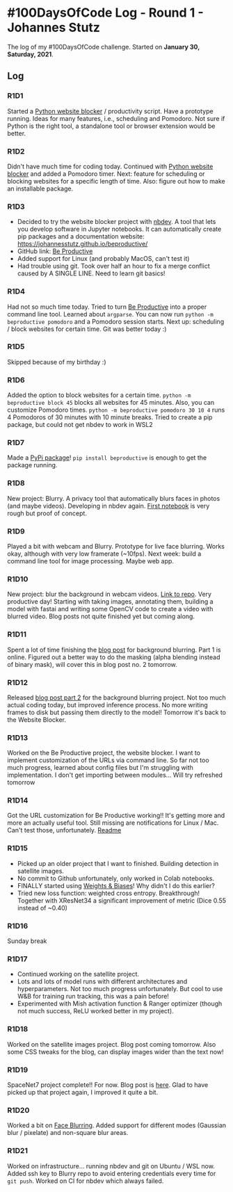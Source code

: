 # #100DaysOfCode Log - Round 1 - Johannes Stutz

The log of my #100DaysOfCode challenge. Started on **January 30, Saturday, 2021**.

## Log

### R1D1 
Started a [Python website blocker](https://github.com/JohannesStutz/python-website-blocker) / productivity script. Have a prototype running. Ideas for many features, i.e., scheduling and Pomodoro. Not sure if Python is the right tool, a standalone tool or browser extension would be better.

### R1D2
Didn't have much time for coding today. Continued with [Python website blocker](https://github.com/JohannesStutz/python-website-blocker) and added a Pomodoro timer. Next: feature for scheduling or blocking websites for a specific length of time. Also: figure out how to make an installable package.

### R1D3
- Decided to try the website blocker project with [nbdev](https://github.com/fastai/nbdev). A tool that lets you develop software in Jupyter notebooks. It can automatically create pip packages and a documentation website: https://johannesstutz.github.io/beproductive/
- GitHub link: [Be Productive](https://github.com/JohannesStutz/beproductive)
- Added support for Linux (and probably MacOS, can't test it)
- Had trouble using git. Took over half an hour to fix a merge conflict caused by A SINGLE LINE. Need to learn git basics!

### R1D4
Had not so much time today. Tried to turn [Be Productive](https://github.com/JohannesStutz/beproductive) into a proper command line tool. Learned about `argparse`. You can now run `python -m beproductive pomodoro` and a Pomodoro session starts. Next up: scheduling / block websites for certain time. Git was better today :)

### R1D5
Skipped because of my birthday :)

### R1D6
Added the option to block websites for a certain time. `python -m beproductive block 45` blocks all websites for 45 minutes. Also, you can customize Pomodoro times. `python -m beproductive pomodoro 30 10 4` runs 4 Pomodoros of 30 minutes with 10 minute breaks.
Tried to create a pip package, but could not get nbdev to work in WSL2

### R1D7
Made a [PyPi package](zyDMg7LPSaa7)! `pip install beproductive` is enough to get the package running. 

### R1D8
New project: Blurry. A privacy tool that automatically blurs faces in photos (and maybe videos). Developing in nbdev again. [First notebook](https://github.com/JohannesStutz/blurry/blob/master/00_core.ipynb) is very rough but proof of concept.

### R1D9
Played a bit with webcam and Blurry. Prototype for live face blurring. Works okay, although with very low framerate (~10fps). Next week: build a command line tool for image processing. Maybe web app.

### R1D10
New project: blur the background in webcam videos. [Link to repo](https://github.com/JohannesStutz/background-detection). Very productive day! Starting with taking images, annotating them, building a model with fastai and writing some OpenCV code to create a video with blurred video. Blog posts not quite finished yet but coming along.

### R1D11
Spent a lot of time finishing the [blog post](https://deeplearning.berlin/fastai/privacy/getting%20started/2021/02/09/Background-Blur-Part-1.html) for background blurring. Part 1 is online. Figured out a better way to do the masking (alpha blending instead of binary mask), will cover this in blog post no. 2 tomorrow.

### R1D12
Released [blog post part 2](https://deeplearning.berlin/fastai/privacy/opencv/2021/02/10/Background-Blur-Part-2.html) for the  background blurring project. Not too much actual coding today, but improved inference process. No more writing frames to disk but passing them directly to the model! Tomorrow it's back to the Website Blocker.

### R1D13
Worked on the Be Productive project, the website blocker. I want to implement customization of the URLs via command line. So far not too much progress, learned about config files but I'm struggling with implementation. I don't get importing between modules... Will try refreshed tomorrow

### R1D14
Got the URL customization for Be Productive working!! It's getting more and more an actually useful tool. Still missing are notifications for Linux / Mac. Can't test those, unfortunately. [Readme](https://github.com/JohannesStutz/beproductive#be-productive)

### R1D15
- Picked up an older project that I want to finished. Building detection in satellite images.
- No commit to Github unfortunately, only worked in Colab notebooks.
- FINALLY started using [Weights & Biases](https://wandb.ai/)! Why didn't I do this earlier?
- Tried new loss function: weighted cross entropy. Breakthrough! Together with XResNet34 a significant improvement of metric (Dice 0.55 instead of ~0.40)

### R1D16
Sunday break

### R1D17
- Continued working on the satellite project.
- Lots and lots of model runs with different architectures and hyperparameters. Not too much progress unfortunately. But cool to use W&B for training run tracking, this was a pain before!
- Experimented with Mish activation function & Ranger optimizer (though not much success, ReLU worked better in my project).

### R1D18
Worked on the satellite images project. Blog post coming tomorrow. Also some CSS tweaks for the blog, can display images wider than the text now!

### R1D19
SpaceNet7 project complete!! For now. Blog post is [here](https://deeplearning.berlin/satellite%20imagery/computer%20vision/fastai/2021/02/17/Building-Detection-SpaceNet7.html).
Glad to have picked up that project again, I improved it quite a bit.

### R1D20
Worked a bit on [Face Blurring](https://github.com/JohannesStutz/blurry). Added support for different modes (Gaussian blur / pixelate) and non-square blur areas.

### R1D21
Worked on infrastructure...  running nbdev and git on Ubuntu / WSL now. Added ssh key to Blurry repo to avoid entering credentials every time for `git push`. Worked on CI for nbdev which always failed.
